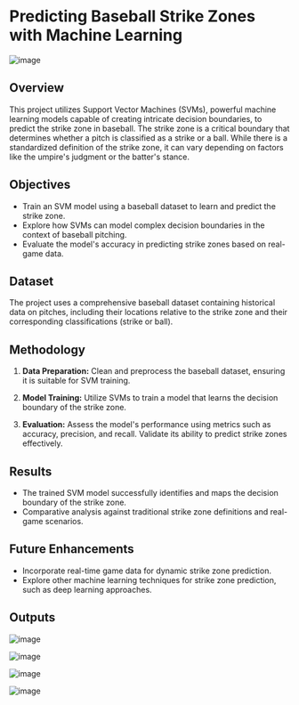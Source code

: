 # Predicting Baseball Strike Zones with Machine Learning

![image](https://github.com/user-attachments/assets/3818ff37-8bd2-4fab-a0a5-dec84a8090e4)

## Overview

This project utilizes Support Vector Machines (SVMs), powerful machine learning models capable of creating intricate decision boundaries, to predict the strike zone in baseball. The strike zone is a critical boundary that determines whether a pitch is classified as a strike or a ball. While there is a standardized definition of the strike zone, it can vary depending on factors like the umpire's judgment or the batter's stance.

## Objectives

- Train an SVM model using a baseball dataset to learn and predict the strike zone.
- Explore how SVMs can model complex decision boundaries in the context of baseball pitching.
- Evaluate the model's accuracy in predicting strike zones based on real-game data.

## Dataset

The project uses a comprehensive baseball dataset containing historical data on pitches, including their locations relative to the strike zone and their corresponding classifications (strike or ball).

## Methodology

1. **Data Preparation:** Clean and preprocess the baseball dataset, ensuring it is suitable for SVM training.
   
2. **Model Training:** Utilize SVMs to train a model that learns the decision boundary of the strike zone.

3. **Evaluation:** Assess the model's performance using metrics such as accuracy, precision, and recall. Validate its ability to predict strike zones effectively.

## Results

- The trained SVM model successfully identifies and maps the decision boundary of the strike zone.
- Comparative analysis against traditional strike zone definitions and real-game scenarios.

## Future Enhancements

- Incorporate real-time game data for dynamic strike zone prediction.
- Explore other machine learning techniques for strike zone prediction, such as deep learning approaches.

## Outputs

![image](https://github.com/user-attachments/assets/aff960bf-d30c-4e53-af4c-242c1d931419)

![image](https://github.com/user-attachments/assets/7e36c0c9-b011-4d4b-baa2-649a56840ad4)

![image](https://github.com/user-attachments/assets/7be52e51-d507-4375-9ab2-c9eaaf9f60a9)

![image](https://github.com/user-attachments/assets/d16e3a4d-b90d-4dfa-832f-175b21b52b60)


